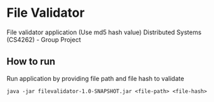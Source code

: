 # File Validator
File validator application (Use md5 hash value)
Distributed Systems (CS4262) - Group Project

## How to run
Run application by providing file path and file hash to validate
```
java -jar filevalidator-1.0-SNAPSHOT.jar <file-path> <file-hash>
```
